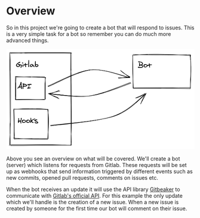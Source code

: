 # Overview

So in this project we're going to create a bot that will respond to issues. This
is a very simple task for a bot so remember you can do much more advanced
things.

![overview](./assets/overview.png)

Above you see an overview on what will be covered.  We'll create a bot (server)
which listens for requests from Gitlab.  These requests will be set up as
webhooks that send information triggered by different events such as new
commits, opened pull requests, comments on issues etc. 

When the bot receives an update it will use the API library
[Gitbeaker](https://github.com/jdalrymple/gitbeaker) to communicate with
[Gitlab's official
API](https://gitlab.com/gitlab-org/gitlab/tree/master/doc/api). For this example
the only update which we'll handle is the creation of a new issue. When a new
issue is created by someone for the first time our bot will comment on their
issue.
